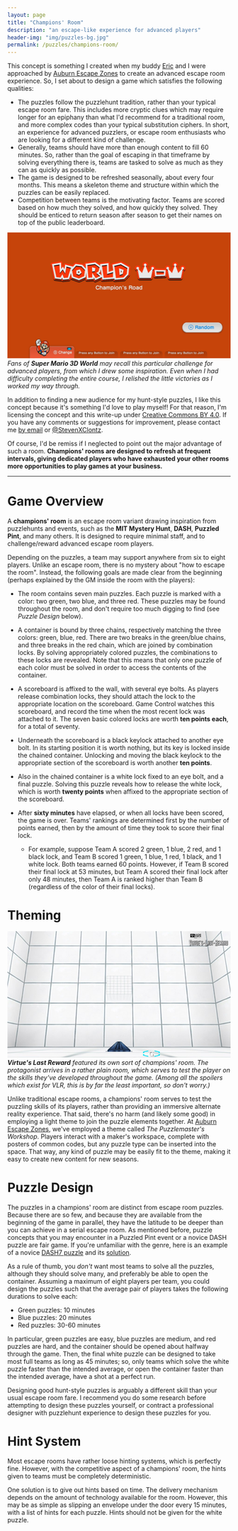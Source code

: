 ```yaml
---
layout: page
title: "Champions' Room"
description: "an escape-like experience for advanced players"
header-img: "img/puzzles-bg.jpg"
permalink: /puzzles/champions-room/
---
```


This concept is something I created when my buddy [Eric][eric] and I
were approached by [Auburn Escape Zones][aez] to create an advanced escape
room experience. So, I set about to design a game which satisfies
the following qualities:

[eric]: http://www.ericharshbarger.org
[aez]: http://auburnescapezones.com/

* The puzzles follow the puzzlehunt tradition, rather than
  your typical escape room fare. This includes more cryptic clues which
  may require longer for an epiphany than what I'd recommend for
  a traditional room,
  and more complex codes than your typical substitution ciphers.
  In short, an experience for advanced puzzlers, or escape room enthusiasts
  who are looking for a different kind of challenge.
* Generally, teams should have more than enough content to fill 60 minutes.
  So, rather than the goal of escaping in that timeframe by solving everything
  there is, teams are tasked to solve as much as they can as quickly as possible.
* The game is designed to be refreshed seasonally, about every four months.
  This means a skeleton theme and structure within which the puzzles can be
  easily replaced.
* Competition between teams is the motivating factor. Teams are scored based
  on how much they solved, and how quickly they solved.
  They should be enticed to return season after season to get their names
  on top of the public leaderboard.

![SM3DW Champion's Road](/img/champions-road.jpg)  
*Fans of __Super Mario 3D World__ may recall this particular challenge for advanced
players, from which I drew some inspiration. Even when I had difficulty completing
the entire course, I relished the little victories as I worked my way through.*

In addition to finding a new audience for my hunt-style puzzles, I like
this concept because it's something I'd love to play myself! For that
reason, I'm licensing the concept and this write-up under
[Creative Commons BY 4.0](https://creativecommons.org/licenses/by/4.0/).
If you have any comments or suggestions for improvement, please contact me
[by email](steven.clontz@gmail.com) or
[@StevenXClontz](http://twitter.com/StevenXClontz).

Of course, I'd be remiss if I neglected to point out the major advantage of such a
room. **Champions' rooms are designed to refresh at frequent intervals,
giving dedicated players who have exhausted your other rooms more opportunities
to play games at your business.**

---

# Game Overview

A **champions' room** is an escape room variant drawing inspiration from
puzzlehunts and events, such as the **MIT Mystery Hunt**, **DASH**,
**Puzzled Pint**, and
many others. It is designed to require minimal staff, and to challenge/reward
advanced escape room players.

Depending on the puzzles, a team may support anywhere from six to eight
players. Unlike an escape room, there is no mystery about "how to escape
the room". Instead, the following goals are made clear from the beginning
(perhaps explained by the GM inside the room with the players):

* The room contains seven main puzzles. Each puzzle is marked with a color:
two green, two blue, and three red. These puzzles may be found throughout the
room, and don't require too much digging to find (see *Puzzle Design* below).

* A container is bound by three chains, respectively matching the three colors:
green, blue, red. There are two breaks in the green/blue chains, and three
breaks in the red chain, which are joined by combination locks. By solving
appropriately colored puzzles, the combinations to these locks are revealed.
Note that this means that only one puzzle of each color must be solved in
order to access the contents of the container.

* A scoreboard is affixed to the wall, with several eye bolts. As players
release combination locks, they should attach the lock to the appropriate
location on the scoreboard. Game Control watches this
scoreboard, and record the time when the most recent lock was attached to it.
The seven basic colored locks are worth **ten points each**, for a total
of seventy.

* Underneath the scoreboard is a black keylock attached to another eye bolt.
In its starting position it is worth nothing, but its key is locked inside
the chained container. Unlocking and moving the black keylock to the appropriate
section of the scoreboard is worth another **ten points**.

* Also in the chained container is a white lock fixed to an eye bolt, and a
final puzzle. Solving this puzzle reveals how to release the white lock,
which is worth **twenty points** when affixed to the appropriate section of
the scoreboard.

* After **sixty minutes** have elapsed, or when all locks have been scored,
the game is over. Teams' rankings are determined first by the number of
points earned, then by the amount of time they took to score their final
lock.
    * For example, suppose Team A scored 2 green, 1 blue, 2 red, and 1 black
    lock, and Team B scored 1 green, 1 blue, 1 red, 1 black, and 1 white lock.
    Both teams earned 60 points. However, if Team B scored their final lock
    at 53 minutes, but Team A scored their final lock after only 48 minutes,
    then Team A is ranked higher than Team B (regardless of the color of
    their final locks).

# Theming

![VLR's Q Room](/img/vlr-q.jpg)  
*__Virtue's Last Reward__ featured its own sort of champions' room. The
protagonist arrives in a rather plain room, which serves to test the player
on the skills they've developed throughout the game. (Among all the spoilers
which exist for VLR, this is by far the least important, so don't worry.)*

Unlike traditional escape rooms, a champions' room serves to test the
puzzling skills of its players, rather than providing an immersive alternate
reality experience. That said, there's no harm (and likely some good) in
employing a light theme to join the puzzle elements together.
At [Auburn Escape Zones][aez], we've employed a theme called
*The Puzzlemaster's Workshop*. Players interact with a maker's workspace,
complete with posters of common codes, but any puzzle type can be inserted
into the space. That way, any kind of puzzle may be easily fit to the theme,
making it easy to create new content for new seasons.

# Puzzle Design

The puzzles in a champions' room are distinct from escape room puzzles.
Because there are so few, and because they are available from the beginning
of the game in parallel, they have the latitude to be deeper than you can
achieve in a serial escape room. As mentioned before, puzzle concepts that you
may encounter in a Puzzled Pint event or a novice DASH puzzle are fair game.
If you're unfamiliar with the genre, here is an example of a novice
[DASH7 puzzle][dash puzzle] and its [solution][dash solution].

[dash puzzle]: http://playdash.org/DASH7/puzzles/2-Weighing%20of%20the%20wands-novice.pdf
[dash solution]: http://playdash.org/DASH7/puzzles/2-Weighing%20Of%20The%20Wands%20solution.pdf

As a rule of thumb, you *don't* want most teams to solve all the puzzles,
although they should solve many, and preferably be able to open the container.
Assuming a maximum of eight players per team,
you could design the puzzles such that the average pair of players takes
the following durations to solve each:

* Green puzzles: 10 minutes
* Blue puzzles: 20 minutes
* Red puzzles: 30-60 minutes

In particular, green puzzles are easy, blue puzzles are medium, and red puzzles
are hard, and the container should be opened about halfway through the game.
Then, the final white puzzle can be designed to take most full teams as long
as 45 minutes; so, only teams which solve the white puzzle faster than the
intended average,
or open the container faster than the intended average, have a shot at a
perfect run.

Designing good hunt-style puzzles is arguably a different skill than your usual
escape room fare. I recommend you do some research before attempting to
design these puzzles yourself, or contract a professional designer with
puzzlehunt experience to design these puzzles for you.

# Hint System

Most escape rooms have rather loose hinting systems, which is perfectly
fine. However, with the competitive aspect of a champions' room, the hints
given to teams must be completely deterministic.

One solution is to give out hints based on time. The delivery mechanism
depends on the amount of technology available for the room. However,
this may be as simple as slipping an envelope under the door every 15 minutes,
with a list of hints for each puzzle. Hints should not be given for the
white puzzle.

